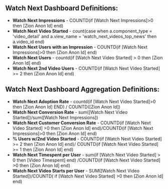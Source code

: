 ## Watch Next Dashboard Definitions:

- **Watch Next Impressions** - COUNTD(if [Watch Next Impressions]>0 then [Zion Anon Id] end)
- __Watch Next Video Started__ - count(case when a.component_type = 'video_detail' and a.view_name = 'watch_next_videos_top_news' then a.video_id end)
- __Watch Next Users with an Impression__ - COUNTD(if [Watch Next Impressions]>0 then [Zion Anon Id] end)
- __Watch Next Users__ - countd(if [Watch Next Video Started] > 0 then [Zion Anon Id] end)
- __Watch Next 2nd Video Users__ - COUNTD(if [Watch Next Video Started] >= 2 then [Zion Anon Id] end)

## Watch Next Dashboard Aggregation Definitions:


- __Watch Next Adoption Rate__ - countd(if [Watch Next Video Started]>0 then [Zion Anon Id] END) / COUNTD([Zion Anon Id])
- __Watch Next Conversion Rate__ - sum([Watch Next Video Started])/sum([Watch Next Impressions])
- __Watch Next Customer Conversion Rate__ - COUNTD(if [Watch Next Video Started] >0 then [Zion Anon Id] end)/COUNTD(if [Watch Next Impressions]>0 then [Zion Anon Id] end)
- __% Users w/2nd Video Started__ - COUNTD(if [Watch Next Video Started] >= 2 then [Zion Anon Id] end)/ COUNTD(if [Watch Next Video Started] >= 1 then [Zion Anon Id] end)
- __Watch Next Timespent per User__ - sum(if [Watch Next Video Started] > 0 then [Video Timespent] end) /COUNTD(if [Watch Next Video Started] >0 then [Zion Anon Id]   end)
- __Watch Next Video Starts per User__ - SUM([Watch Next Video Started])/COUNTD( if [Watch Next Video Started] >0 then [Zion Anon Id] end)


